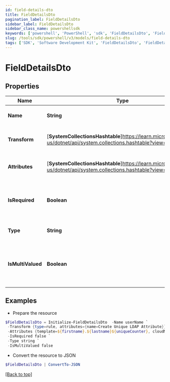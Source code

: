 ```yaml
---
id: field-details-dto
title: FieldDetailsDto
pagination_label: FieldDetailsDto
sidebar_label: FieldDetailsDto
sidebar_class_name: powershellsdk
keywords: ['powershell', 'PowerShell', 'sdk', 'FieldDetailsDto', 'FieldDetailsDto'] 
slug: /tools/sdk/powershell/v3/models/field-details-dto
tags: ['SDK', 'Software Development Kit', 'FieldDetailsDto', 'FieldDetailsDto']
---
```



# FieldDetailsDto

## Properties

Name | Type | Description | Notes
------------ | ------------- | ------------- | -------------
**Name** | **String** | The name of the attribute. | [optional] 
**Transform** | [**SystemCollectionsHashtable**]https://learn.microsoft.com/en-us/dotnet/api/system.collections.hashtable?view=net-9.0 | The transform to apply to the field | [optional] 
**Attributes** | [**SystemCollectionsHashtable**]https://learn.microsoft.com/en-us/dotnet/api/system.collections.hashtable?view=net-9.0 | Attributes required for the transform | [optional] 
**IsRequired** | **Boolean** | Flag indicating whether or not the attribute is required. | [optional] [readonly] [default to $false]
**Type** | **String** | The type of the attribute. | [optional] 
**IsMultiValued** | **Boolean** | Flag indicating whether or not the attribute is multi-valued. | [optional] [default to $false]

## Examples

- Prepare the resource
```powershell
$FieldDetailsDto = Initialize-FieldDetailsDto  -Name userName `
 -Transform {type=rule, attributes={name=Create Unique LDAP Attribute}} `
 -Attributes {template=${firstname}.${lastname}${uniqueCounter}, cloudMaxUniqueChecks=50, cloudMaxSize=20, cloudRequired=true} `
 -IsRequired false `
 -Type string `
 -IsMultiValued false
```

- Convert the resource to JSON
```powershell
$FieldDetailsDto | ConvertTo-JSON
```


[[Back to top]](#) 


